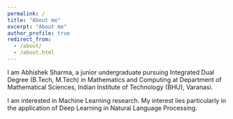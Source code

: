 ```yaml
---
permalink: /
title: "About me"
excerpt: "About me"
author_profile: true
redirect_from: 
  - /about/
  - /about.html
---
```


I am Abhishek Sharma, a junior undergraduate pursuing Integrated Dual Degree (B.Tech, M.Tech) in Mathematics and Computing at Department of Mathematical Sciences, Indian Institute of Technology (BHU), Varanasi. 

I am interested in Machine Learning research. My interest lies particularly in the application of Deep Learning in Natural Language Processing.
